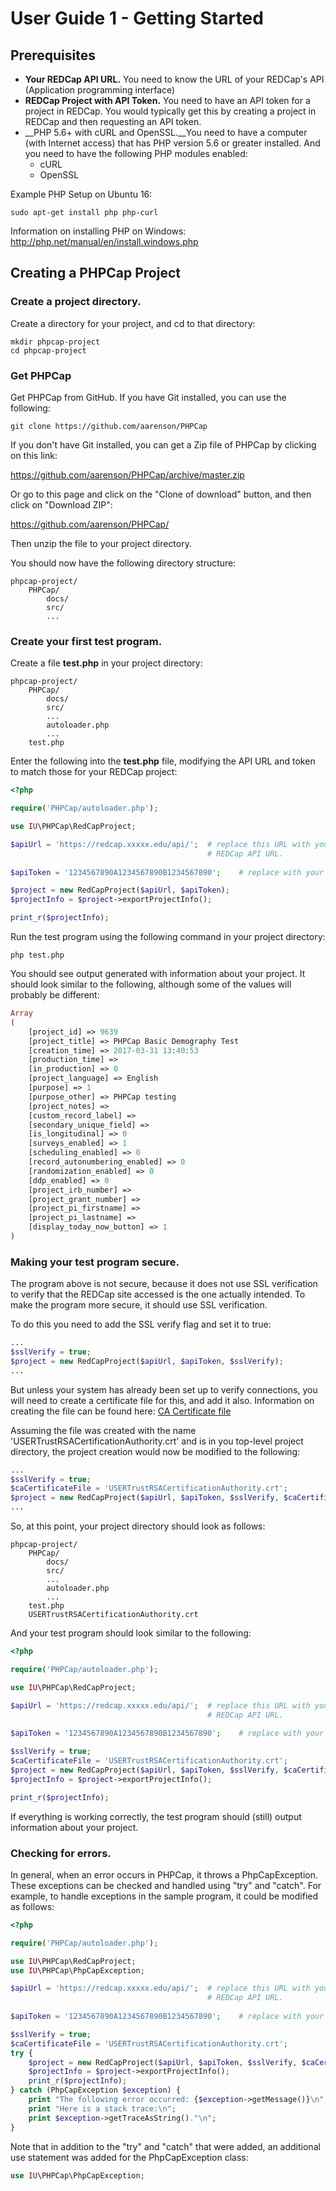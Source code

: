 User Guide 1 - Getting Started
====================================

Prerequisites
----------------------
  * __Your REDCap API URL.__ You need to know the URL of your REDCap's API (Application programming interface)
  * __REDCap Project with API Token.__ You need to have an API token for a project in REDCap. You would typically get this
    by creating a project in REDCap and then requesting an API token.
  * __PHP 5.6+ with cURL and OpenSSL.__You need to have a computer (with Internet access) that has PHP version 5.6 or greater installed. And you need to have the following PHP modules enabled:
    * cURL
    * OpenSSL

Example PHP Setup on Ubuntu 16:
    
    sudo apt-get install php php-curl

Information on installing PHP on Windows: http://php.net/manual/en/install.windows.php
    
Creating a PHPCap Project
------------------------------

### Create a project directory.

Create a directory for your project, and cd to that directory:

    mkdir phpcap-project
    cd phpcap-project

### Get PHPCap
  
Get PHPCap from GitHub. If you have Git installed, you can use the following:

    git clone https://github.com/aarenson/PHPCap 

If you don't have Git installed, you can get a Zip file of PHPCap by clicking on this link:

https://github.com/aarenson/PHPCap/archive/master.zip

Or go to this page and click on the "Clone of download" button, and then click on "Download ZIP":

https://github.com/aarenson/PHPCap/

Then unzip the file to your project directory.
    
You should now have the following directory structure:

    phpcap-project/
        PHPCap/
            docs/
            src/
            ...
            
### Create your first test program.

Create a file __test.php__ in your project directory:

    phpcap-project/
        PHPCap/
            docs/
            src/
            ...
            autoloader.php
            ...
        test.php

Enter the following into the __test.php__ file, modifying the API URL and token to match those for your REDCap project:

```php
<?php

require('PHPCap/autoloader.php');

use IU\PHPCap\RedCapProject;

$apiUrl = 'https://redcap.xxxxx.edu/api/';  # replace this URL with your institution's
                                            # REDCap API URL.
                                                 
$apiToken = '1234567890A1234567890B1234567890';    # replace with your actual API token

$project = new RedCapProject($apiUrl, $apiToken);
$projectInfo = $project->exportProjectInfo();

print_r($projectInfo);
```    

Run the test program using the following command in your project directory:

    php test.php
    
You should see output generated with information about your project.
It should look similar to the following, although some of the values will
probably be different:

```php
Array
(
    [project_id] => 9639
    [project_title] => PHPCap Basic Demography Test
    [creation_time] => 2017-03-31 13:40:53
    [production_time] => 
    [in_production] => 0
    [project_language] => English
    [purpose] => 1
    [purpose_other] => PHPCap testing
    [project_notes] => 
    [custom_record_label] => 
    [secondary_unique_field] => 
    [is_longitudinal] => 0
    [surveys_enabled] => 1
    [scheduling_enabled] => 0
    [record_autonumbering_enabled] => 0
    [randomization_enabled] => 0
    [ddp_enabled] => 0
    [project_irb_number] => 
    [project_grant_number] => 
    [project_pi_firstname] => 
    [project_pi_lastname] => 
    [display_today_now_button] => 1
)
```

### Making your test program secure.

The program above is not secure, because it does not use SSL verification to verify that the
REDCap site accessed is the one actually intended. To make the program more secure, it
should use SSL verification. 

To do this you need to add the SSL verify flag and set it to true:

```php
...
$sslVerify = true;
$project = new RedCapProject($apiUrl, $apiToken, $sslVerify);
...
```

But unless your system has already been set up to verify connections, you will need to create a
certificate file
for this, and add it also. Information on creating the file
can be found here: [CA Certificate file](CACertificateFile.md)

Assuming the file was created with the name 'USERTrustRSACertificationAuthority.crt' and is in
you top-level project directory, the project creation would now be modified to the following:

```php
...
$sslVerify = true;
$caCertificateFile = 'USERTrustRSACertificationAuthority.crt';
$project = new RedCapProject($apiUrl, $apiToken, $sslVerify, $caCertificateFile);
...
```

So, at this point, your project directory should look as follows:

    phpcap-project/
        PHPCap/
            docs/
            src/
            ...
            autoloader.php
            ...
        test.php
        USERTrustRSACertificationAuthority.crt
        
And your test program should look similar to the following:


```php
<?php

require('PHPCap/autoloader.php');

use IU\PHPCap\RedCapProject;

$apiUrl = 'https://redcap.xxxxx.edu/api/';  # replace this URL with your institution's
                                            # REDCap API URL.
                                                 
$apiToken = '1234567890A1234567890B1234567890';    # replace with your actual API token

$sslVerify = true;
$caCertificateFile = 'USERTrustRSACertificationAuthority.crt';
$project = new RedCapProject($apiUrl, $apiToken, $sslVerify, $caCertificateFile);
$projectInfo = $project->exportProjectInfo();

print_r($projectInfo);
```    

If everything is working correctly, the test program should (still) output information about your project.

### Checking for errors.

In general, when an error occurs in PHPCap, it throws a PhpCapException.
These exceptions can be checked and handled using "try" and "catch". For example,
to handle exceptions in the sample program, it could be modified as follows:
```php
<?php

require('PHPCap/autoloader.php');

use IU\PHPCap\RedCapProject;
use IU\PHPCap\PhpCapException;

$apiUrl = 'https://redcap.xxxxx.edu/api/';  # replace this URL with your institution's
                                            # REDCap API URL.
                                                 
$apiToken = '1234567890A1234567890B1234567890';    # replace with your actual API token

$sslVerify = true;
$caCertificateFile = 'USERTrustRSACertificationAuthority.crt';
try {
    $project = new RedCapProject($apiUrl, $apiToken, $sslVerify, $caCertificateFile);
    $projectInfo = $project->exportProjectInfo();
    print_r($projectInfo);
} catch (PhpCapException $exception) {
    print "The following error occurred: {$exception->getMessage()}\n";
    print "Here is a stack trace:\n";
    print $exception->getTraceAsString()."\n";
}


```    
Note that in addition to the "try" and "catch" that were added, an additional use statement was
added for the PhpCapException class: 
```php
use IU\PHPCap\PhpCapException;
```